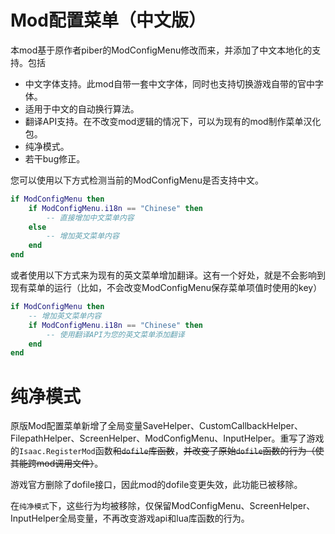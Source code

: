 # Mod配置菜单（中文版）

本mod基于原作者piber的ModConfigMenu修改而来，并添加了中文本地化的支持。包括

- 中文字体支持。此mod自带一套中文字体，同时也支持切换游戏自带的官中字体。
- 适用于中文的自动换行算法。
- 翻译API支持。在不改变mod逻辑的情况下，可以为现有的mod制作菜单汉化包。
- 纯净模式。
- 若干bug修正。

您可以使用以下方式检测当前的ModConfigMenu是否支持中文。
```lua
if ModConfigMenu then
    if ModConfigMenu.i18n == "Chinese" then
        -- 直接增加中文菜单内容
    else
        -- 增加英文菜单内容
    end
end
```
或者使用以下方式来为现有的英文菜单增加翻译。这有一个好处，就是不会影响到现有菜单的运行（比如，不会改变ModConfigMenu保存菜单项值时使用的key）
```lua
if ModConfigMenu then
    -- 增加英文菜单内容
    if ModConfigMenu.i18n == "Chinese" then
        -- 使用翻译API为您的英文菜单添加翻译
    end
end
```

# 纯净模式

原版Mod配置菜单新增了全局变量SaveHelper、CustomCallbackHelper、FilepathHelper、ScreenHelper、ModConfigMenu、InputHelper。重写了游戏的`Isaac.RegisterMod`函数~~和`dofile`库函数~~，~~并改变了原始`dofile`函数的行为（使其能跨mod调用文件）~~。

游戏官方删除了dofile接口，因此mod的dofile变更失效，此功能已被移除。

在`纯净模式`下，这些行为均被移除，仅保留ModConfigMenu、ScreenHelper、InputHelper全局变量，不再改变游戏api和lua库函数的行为。
